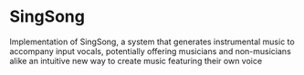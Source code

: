 # SingSong
Implementation of SingSong, a system that generates instrumental music to accompany input vocals, potentially offering musicians and non-musicians alike an intuitive new way to create music featuring their own voice
